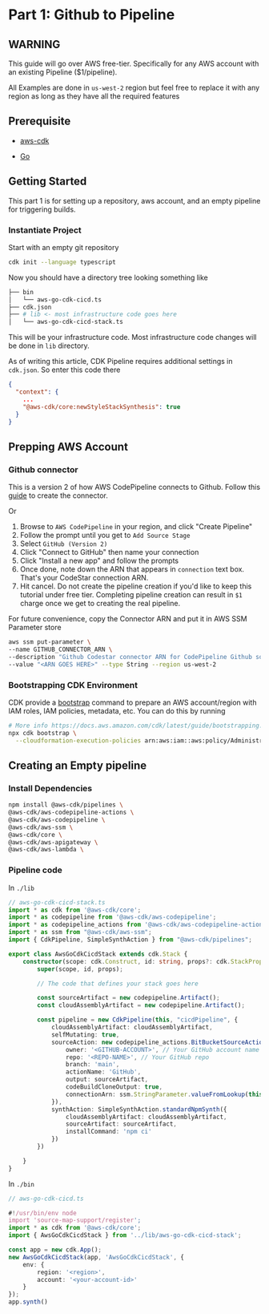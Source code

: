 # Part 1: Github to Pipeline

## WARNING

This guide will go over AWS free-tier. Specifically for any AWS account with an existing Pipeline ($1/pipeline). 

All Examples are done in `us-west-2` region but feel free to replace it with any region as long as they have all the required features


## Prerequisite

* [aws-cdk](https://docs.aws.amazon.com/cdk/latest/guide/getting_started.html)

* [Go](https://golang.org/doc/install)


## Getting Started

This part 1 is for setting up a repository, aws account, and an empty pipeline for triggering builds.

### Instantiate Project


Start with an empty git repository

```bash
cdk init --language typescript  
```

Now you should have a directory tree looking something like

```bash
├── bin
│   └── aws-go-cdk-cicd.ts 
├── cdk.json
├── # lib <- most infrastructure code goes here
│   └── aws-go-cdk-cicd-stack.ts
```

This will be your infrastructure code. Most infrastructure code changes will be done in `lib` directory.

As of writing this article, CDK Pipeline requires additional settings in `cdk.json`. So enter this code there

```json
{ 
  "context": {
    ...
    "@aws-cdk/core:newStyleStackSynthesis": true
  }
}
```

## Prepping AWS Account

### Github connector
This is a version 2 of how AWS CodePipeline connects to Github. Follow this [guide](https://docs.aws.amazon.com/codepipeline/latest/userguide/update-github-action-connections.html)
to create the connector. 

Or 

1. Browse to `AWS CodePipeline` in your region, and click "Create Pipeline"
2. Follow the prompt until you get to `Add Source Stage`
3. Select `GitHub (Version 2)`
4. Click "Connect to GitHub" then name your connection
5. Click "Install a new app" and follow the prompts
6. Once done, note down the ARN that appears in `connection` text box. That's your CodeStar connection ARN. 
7. Hit cancel. Do not create the pipeline creation if you'd like to keep this tutorial under free tier. Completing pipeline creation can result in `$1` charge once
we get to creating the real pipeline. 

For future convenience, copy the Connector ARN and put it in AWS SSM Parameter store

```bash
aws ssm put-parameter \
--name GITHUB_CONNECTOR_ARN \
--description "Github Codestar connector ARN for CodePipeline Github source version 2" \
--value "<ARN GOES HERE>" --type String --region us-west-2
```

### Bootstrapping CDK Environment

CDK provide a [bootstrap](https://docs.aws.amazon.com/cdk/latest/guide/bootstrapping.html) command to prepare an AWS account/region with IAM roles, IAM policies, metadata, etc. You can do this by running

```bash
# More info https://docs.aws.amazon.com/cdk/latest/guide/bootstrapping.html
npx cdk bootstrap \
  --cloudformation-execution-policies arn:aws:iam::aws:policy/AdministratorAccess \
```


## Creating an Empty pipeline

### Install Dependencies
```bash
npm install @aws-cdk/pipelines \ 
@aws-cdk/aws-codepipeline-actions \ 
@aws-cdk/aws-codepipeline \
@aws-cdk/aws-ssm \ 
@aws-cdk/core \ 
@aws-cdk/aws-apigateway \ 
@aws-cdk/aws-lambda \ 
```

### Pipeline code

In `./lib`

```typescript
// aws-go-cdk-cicd-stack.ts
import * as cdk from '@aws-cdk/core';
import * as codepipeline from '@aws-cdk/aws-codepipeline';
import * as codepipeline_actions from '@aws-cdk/aws-codepipeline-actions';
import * as ssm from "@aws-cdk/aws-ssm";
import { CdkPipeline, SimpleSynthAction } from "@aws-cdk/pipelines";

export class AwsGoCdkCicdStack extends cdk.Stack {
    constructor(scope: cdk.Construct, id: string, props?: cdk.StackProps) {
        super(scope, id, props);

        // The code that defines your stack goes here

        const sourceArtifact = new codepipeline.Artifact();
        const cloudAssemblyArtifact = new codepipeline.Artifact();

        const pipeline = new CdkPipeline(this, "cicdPipeline", {
            cloudAssemblyArtifact: cloudAssemblyArtifact,
            selfMutating: true,
            sourceAction: new codepipeline_actions.BitBucketSourceAction({
                owner: '<GITHUB-ACCOUNT>', // Your GitHub account name
                repo: '<REPO-NAME>', // Your GitHub repo
                branch: 'main',
                actionName: 'GitHub',
                output: sourceArtifact,
                codeBuildCloneOutput: true,
                connectionArn: ssm.StringParameter.valueFromLookup(this, 'GITHUB_CONNECTOR_ARN ')
            }),
            synthAction: SimpleSynthAction.standardNpmSynth({
                cloudAssemblyArtifact: cloudAssemblyArtifact,
                sourceArtifact: sourceArtifact,
                installCommand: 'npm ci'
            })
        })

    }
}
```

In `./bin`

```typescript
// aws-go-cdk-cicd.ts

#!/usr/bin/env node
import 'source-map-support/register';
import * as cdk from '@aws-cdk/core';
import { AwsGoCdkCicdStack } from '../lib/aws-go-cdk-cicd-stack';

const app = new cdk.App();
new AwsGoCdkCicdStack(app, 'AwsGoCdkCicdStack', {
    env: {
        region: '<region>',
        account: '<your-account-id>'
    }
});
app.synth()
```

